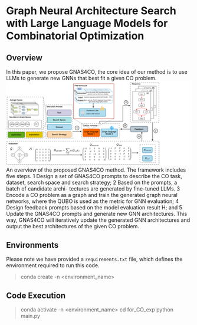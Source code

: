 # Graph Neural Architecture Search with Large Language Models for Combinatorial Optimization

## Overview
In this paper, we propose GNAS4CO, the core idea of our method is
to use LLMs to generate new GNNs that best fit a given CO
problem.
![](./asset/GNAS4CO.png)
An overview of the proposed GNAS4CO method. The framework includes five steps. 1 Design a set of GNAS4CO
prompts to describe the CO task, dataset, search space and search strategy; 2 Based on the prompts, a batch of candidate archi-
tectures are generated by fine-tuned LLMs. 3 Encode a CO problem as a graph and train the generated graph neural networks,
where the QUBO is used as the metric for GNN evaluation; 4 Design feedback prompts based on the model evaluation result
H; and 5 Update the GNAS4CO prompts and generate new GNN architectures. This way, GNAS4CO will iteratively update
the generated GNN architectures and output the best architectures of the given CO problem.

## Environments

Please note we have provided a `requirements.txt` file, which defines the environment required to run this code.
> conda create -n <environment_name>

## Code Execution

> conda activate -n <environment_name> cd for_CO_exp  python main.py



